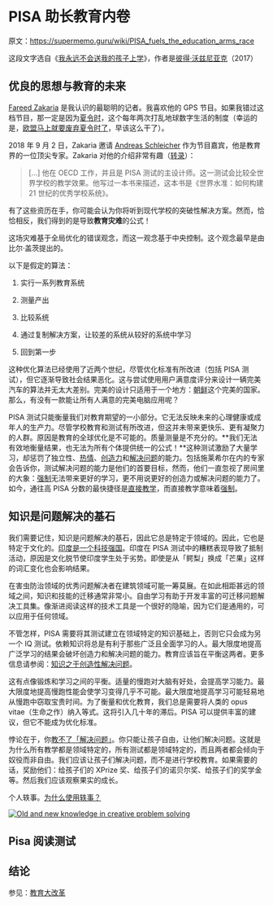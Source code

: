 # PISA 助长教育内卷

原文：https://supermemo.guru/wiki/PISA_fuels_the_education_arms_race

这段文字选自《[我永远不会送我的孩子上学](https://supermemo.guru/wiki/Problem_of_Schooling)》，作者是[彼得·沃兹尼亚克](https://supermemo.guru/wiki/Piotr_Wozniak)（2017）

## 优良的思想与教育的未来

[Fareed Zakaria](https://en.wikipedia.org/wiki/Fareed_Zakaria) 是我认识的最聪明的记者。我喜欢他的 GPS 节目。如果我错过这档节目，那一定是因为[夏令时](https://supermemo.guru/wiki/Daylight_Saving_Time)，这个每年两次打乱地球数字生活的制度（幸运的是，[欧盟马上就要废弃夏令时了](https://www.dw.com/en/eu-to-stop-changing-the-clocks-in-2019/a-45495680)，早该这么干了）。

2018 年 9 月 2 日，Zakaria 邀请 [Andreas Schleicher](https://en.wikipedia.org/wiki/Andreas_Schleicher) 作为节目嘉宾，他是教育界的一位顶尖专家。Zakaria 对他的介绍非常有趣（[转录](http://transcripts.cnn.com/TRANSCRIPTS/1809/02/fzgps.01.html)）：

> [...] 他在 OECD 工作，并且是 PISA 测试的主设计师。这一测试会比较全世界学校的教学效果。他写过一本书来描述，这本书是《世界水准：如何构建 21 世纪的优秀学校系统》。

有了这些资历在手，你可能会认为你将听到现代学校的突破性解决方案。然而，恰恰相反，我们得到的是导致**教育灾难**的公式！

这场灾难基于全局优化的错误观念，而这一观念基于中央控制。这个观念最早是由比尔·盖茨提出的。

以下是假定的算法：

1. 实行一系列教育系统

2. 测量产出

3. 比较系统

4. 通过复制解决方案，让较差的系统从较好的系统中学习

5. 回到第一步

这种优化算法已经使用了近两个世纪，尽管优化标准有所改进（包括 PISA 测试），但它逐渐导致社会结果恶化。这与尝试使用用户满意度评分来设计一辆完美汽车的算法并无太大差别。完美的设计只适用于一个地方：[朝鲜](https://supermemo.guru/wiki/North_Korea)这个完美的国家。那么，有没有一款能让所有人满意的完美电脑应用呢？

PISA 测试只能衡量我们对教育期望的一小部分。它无法反映未来的心理健康或成年人的生产力。尽管学校教育和测试有所改进，但这并未带来更快乐、更有凝聚力的人群。原因是教育的全球优化是不可能的。质量测量是不充分的。**我们无法有效地衡量结果，也无法为所有个体提供统一的公式！**这种测试激励了大量学习，却惩罚了独立性、[热情](https://supermemo.guru/wiki/Childhood_passions)、[创造力](https://supermemo.guru/wiki/Creativity)和[解决问题](https://supermemo.guru/wiki/Problem_solving)的能力。包括施莱希尔在内的专家会告诉你，测试解决问题的能力是他们的首要目标，然而，他们一直忽视了房间里的大象：[强制](https://supermemo.guru/wiki/Coercion_in_learning)无法带来更好的学习，更不用说更好的创造力或解决问题的能力了。如今，通往高 PISA 分数的最快捷径是[直接教学](https://supermemo.guru/wiki/Direct_instruction)，而直接教学意味着[强制](https://supermemo.guru/wiki/Coercion_in_learning)。

## 知识是问题解决的基石

我们需要记住，知识是问题解决的基石，因此它总是特定于领域的。因此，它也是特定于文化的。[印度是一个科技强国](https://www.weforum.org/agenda/2017/09/indias-rising-sectors/)。印度在 PISA 测试中的糟糕表现导致了抵制活动，原因是文化脱节使印度学生处于劣势。即使是从「鳄梨」换成「芒果」这样的词汇变化也会影响结果。

在害虫防治领域的优秀问题解决者在建筑领域可能一筹莫展。在如此相距甚远的领域之间，知识和技能的迁移通常非常小。自由学习有助于开发丰富的可迁移问题解决工具集。像渐进阅读这样的技术工具是一个很好的隐喻，因为它们是通用的，可以应用于任何领域。

不管怎样，PISA 需要将其测试建立在领域特定的知识基础上，否则它只会成为另一个 IQ 测试。依赖知识将总是有利于那些广泛且全面学习的人。最大限度地提高广泛学习的结果会破坏创造力和解决问题的能力。教育应该旨在平衡这两者。更多信息请参阅：[知识之于创造性解决问题](https://supermemo.guru/wiki/Knowledge_in_creative_problem_solving)。

这有点像锻炼和学习之间的平衡。适量的慢跑对大脑有好处，会提高学习能力。最大限度地提高慢跑性能会使学习变得几乎不可能。最大限度地提高学习可能轻易地从慢跑中窃取宝贵时间。为了衡量和优化教育，我们总是需要将人类的 opus vitae（生命之作）纳入等式。这将引入几十年的滞后。PISA 可以提供丰富的建议，但它不能成为优化标准。

悖论在于，你[教不了「解决问题」](https://link.springer.com/article/10.1007/s10648-013-9243-1)。你只能让孩子自由，让他们解决问题。这就是为什么所有教学都是领域特定的，所有测试都是领域特定的，而且两者都会倾向于奴役而非自由。我们应该让孩子们解决问题，而不是进行学校教育。如果需要的话，奖励他们：给孩子们的 XPrize 奖、给孩子们的诺贝尔奖、给孩子们的奖学金等。然后我们应该观察果实的成长。

个人轶事。[为什么使用轶事？](https://supermemo.guru/wiki/Why_use_anecdotes%3F)

[![Old and new knowledge in creative problem solving](https://supermemo.guru/images/thumb/0/0c/Knowledge_in_creative_problem_solving.png/400px-Knowledge_in_creative_problem_solving.png)](https://supermemo.guru/wiki/File:Knowledge_in_creative_problem_solving.png)

## Pisa 阅读测试

## 结论

参见：[教育大改革](https://supermemo.guru/wiki/Grand_Education_Reform)